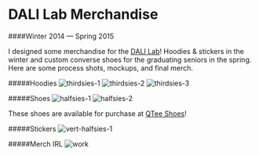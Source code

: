 # DALI Lab Merchandise

####Winter 2014 — Spring 2015

I designed some merchandise for the [DALI Lab](http://dali.dartmouth.edu "DALI Home")! Hoodies & stickers in the winter and custom converse shoes for the graduating seniors in the spring. Here are some process shots, mockups, and final merch.

#####Hoodies
![thirdsies-1](/img/merch_gears.png  "work")
![thirdsies-2](/img/merch_front.png  "work")
![thirdsies-3](/img/merch_back.png  "work")

#####Shoes
![halfsies-1](/img/shoe_template.jpg  "work")
![halfsies-2](/img/shoes.jpg  "work")

These shoes are available for purchase at [QTee Shoes](https://www.qtee.com/products/#category_qtee-shoes/pp48_p3 "Shoes")!

#####Stickers
![vert-halfsies-1](/img/merch_stickersheet.png "stickers")

#####Merch IRL
![](/img/merch_both.jpg  "work")
